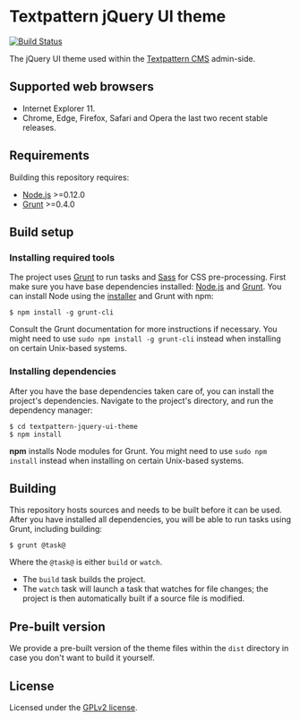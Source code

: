 # Textpattern jQuery UI theme

[![Build Status](https://img.shields.io/travis/textpattern/textpattern-jquery-ui-theme/master.svg)](https://travis-ci.org/textpattern/textpattern-jquery-ui-theme)

The jQuery UI theme used within the [Textpattern CMS](http://textpattern.com) admin-side.

## Supported web browsers

* Internet Explorer 11.
* Chrome, Edge, Firefox, Safari and Opera the last two recent stable releases.

## Requirements

Building this repository requires:

* [Node.js](http://nodejs.org/) >=0.12.0
* [Grunt](http://gruntjs.com/) >=0.4.0

## Build setup

### Installing required tools

The project uses [Grunt](http://gruntjs.com/) to run tasks and [Sass](http://sass-lang.com/) for CSS pre-processing. First make sure you have base dependencies installed: [Node.js](http://nodejs.org/) and [Grunt](http://gruntjs.com/). You can install Node using the [installer](https://nodejs.org) and Grunt with npm:

```ShellSession
$ npm install -g grunt-cli
```

Consult the Grunt documentation for more instructions if necessary. You might need to use `sudo npm install -g grunt-cli` instead when installing on certain Unix-based systems.

### Installing dependencies

After you have the base dependencies taken care of, you can install the project's dependencies. Navigate to the project's directory, and run the dependency manager:

```ShellSession
$ cd textpattern-jquery-ui-theme
$ npm install
```

**npm** installs Node modules for Grunt. You might need to use `sudo npm install` instead when installing on certain Unix-based systems.

## Building

This repository hosts sources and needs to be built before it can be used. After you have installed all dependencies, you will be able to run tasks using Grunt, including building:

```ShellSession
$ grunt @task@
```

Where the `@task@` is either `build` or `watch`.

* The `build` task builds the project.
* The `watch` task will launch a task that watches for file changes; the project is then automatically built if a source file is modified.

## Pre-built version

We provide a pre-built version of the theme files within the `dist` directory in case you don't want to build it yourself.

## License

Licensed under the [GPLv2 license](https://github.com/textpattern/textpattern-jquery-ui-theme/blob/master/LICENSE).
